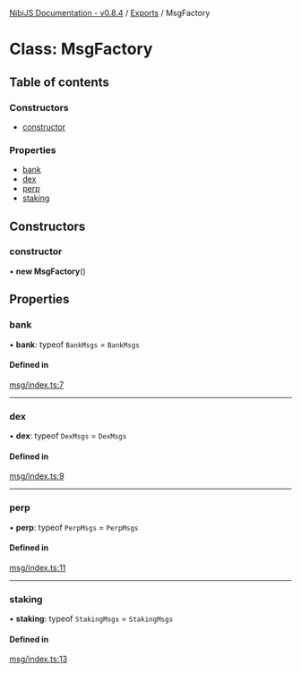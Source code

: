 [NibiJS Documentation - v0.8.4](../README.md) / [Exports](../README.md) / MsgFactory

# Class: MsgFactory

## Table of contents

### Constructors

- [constructor](MsgFactory.md#constructor)

### Properties

- [bank](MsgFactory.md#bank)
- [dex](MsgFactory.md#dex)
- [perp](MsgFactory.md#perp)
- [staking](MsgFactory.md#staking)

## Constructors

### constructor

• **new MsgFactory**()

## Properties

### bank

• **bank**: typeof `BankMsgs` = `BankMsgs`

#### Defined in

[msg/index.ts:7](https://github.com/NibiruChain/ts-sdk/blob/fd87694/packages/nibijs/src/msg/index.ts#L7)

___

### dex

• **dex**: typeof `DexMsgs` = `DexMsgs`

#### Defined in

[msg/index.ts:9](https://github.com/NibiruChain/ts-sdk/blob/fd87694/packages/nibijs/src/msg/index.ts#L9)

___

### perp

• **perp**: typeof `PerpMsgs` = `PerpMsgs`

#### Defined in

[msg/index.ts:11](https://github.com/NibiruChain/ts-sdk/blob/fd87694/packages/nibijs/src/msg/index.ts#L11)

___

### staking

• **staking**: typeof `StakingMsgs` = `StakingMsgs`

#### Defined in

[msg/index.ts:13](https://github.com/NibiruChain/ts-sdk/blob/fd87694/packages/nibijs/src/msg/index.ts#L13)
